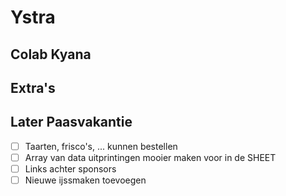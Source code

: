 # Ystra

## Colab Kyana

## Extra's

## Later Paasvakantie

- [ ] Taarten, frisco's, ... kunnen bestellen
- [ ] Array van data uitprintingen mooier maken voor in de SHEET
- [ ] Links achter sponsors
- [ ] Nieuwe ijssmaken toevoegen